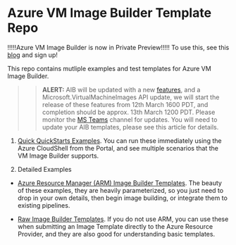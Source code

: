 # Azure VM Image Builder Template Repo
!!!!!Azure VM Image Builder is now in Private Preview!!!!!
To use this, see this [blog](https://azure.microsoft.com/en-us/blog/announcing-private-preview-of-azure-vm-image-builder/) and sign up!

This repo contains mutliple examples and test templates for Azure VM Image Builder.

>> **ALERT:**
AIB will be updated with a new [features](.\aibMarch2019Update.md), and a Microsoft.VirtualMachineImages API update, we will start the release of these features from 12th March 1600 PDT, and completion should be approx. 13th March 1200 PDT. Please monitor the [MS Teams](https://launchpad.net/~cloud-init-dev/+archive/ubuntu/daily) channel for updates. You will need to update your AIB templates, please see this article for details.


1. [Quick QuickStarts Examples](/quickquickstarts/readme.md).
You can run these immediately using the Azure CloudShell from the Portal, and see multiple scenarios that the VM Image Builder supports.  

2. Detailed Examples
* [Azure Resource Manager (ARM) Image Builder Templates](/armTemplates/README.md). 
The beauty of these examples, they are heavily parameterized, so you just need to drop in your own details, then begin image building, or integrate them to existing pipelines.

* [Raw Image Builder Templates](/rawImageBuilderConfigTemplates/README.md). 
If you do not use ARM, you can use these when submitting an Image Template directly to the Azure Resource Provider, and they are also good for understanding basic templates.
